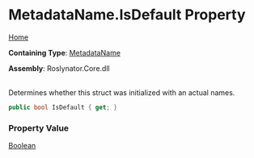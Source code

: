 # MetadataName\.IsDefault Property

[Home](../../../README.md)

**Containing Type**: [MetadataName](../README.md)

**Assembly**: Roslynator\.Core\.dll

\
Determines whether this struct was initialized with an actual names\.

```csharp
public bool IsDefault { get; }
```

### Property Value

[Boolean](https://docs.microsoft.com/en-us/dotnet/api/system.boolean)


